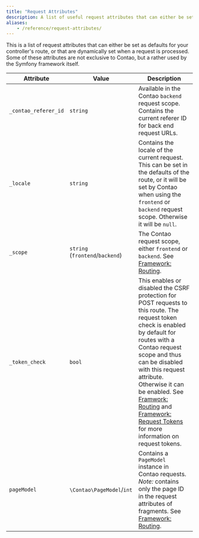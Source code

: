 ```yaml
---
title: "Request Attributes"
description: A list of useful request attributes that can either be set or accessed for a request.
aliases:
    - /reference/request-attributes/
---
```



This is a list of request attributes that can either be set as defaults for your
controller's route, or that are dynamically set when a request is processed. Some
of these attributes are not exclusive to Contao, but a rather used by the Symfony
framework itself.

| Attribute | Value | Description |
| --- | --- | --- |
| `_contao_referer_id` | `string` | Available in the Contao `backend` request scope. Contains the current referer ID for back end request URLs. |
| `_locale` | `string` | Contains the locale of the current request. This can be set in the defaults of the route, or it will be set by Contao when using the `frontend` or `backend` request scope. Otherwise it will be `null`. |
| `_scope` | `string` (`frontend`/`backend`) | The Contao request scope, either `frontend` or `backend`. See [Framework: Routing][RequestScope]. |
| `_token_check` | `bool` | This enables or disabled the CSRF protection for POST requests to this route. The request token check is enabled by default for routes with a Contao request scope and thus can be disabled with this request attribute. Otherwise it can be enabled. See [Framwork: Routing][RoutingCsrf] and [Framework: Request Tokens][FrameworkCsrf] for more information on request tokens. |
| `pageModel` | `\Contao\PageModel`/`int` | Contains a `PageModel` instance in Contao requests. _Note:_ contains only the page ID in the request attributes of fragments. See [Framework: Routing][RoutingPageModel]. |


[RequestScope]: /framework/routing/#request-scope
[RoutingCsrf]: /framework/routing/#csrf-protection
[FrameworkCsrf]: /framework/request-tokens/
[RoutingPageModel]: /framework/routing/#page-model
